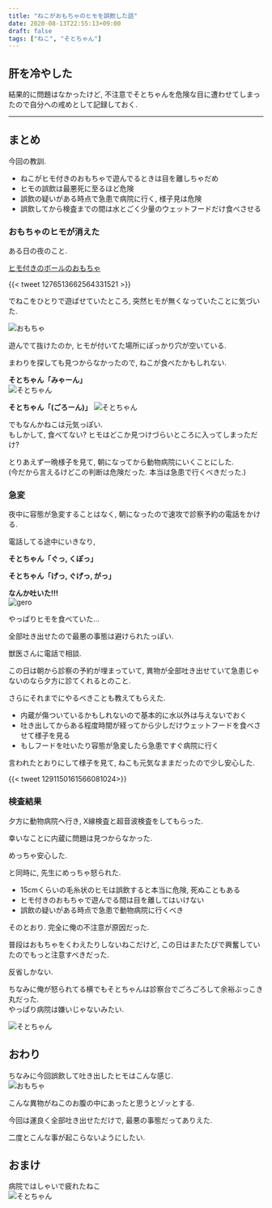 ```yaml
---
title: "ねこがおもちゃのヒモを誤飲した話"
date: 2020-08-13T22:55:13+09:00
draft: false
tags: ["ねこ", "そとちゃん"]
---
```


## 肝を冷やした
結果的に問題はなかったけど, 不注意でそとちゃんを危険な目に遭わせてしまったので自分への戒めとして記録しておく.  

<!--more-->
---

## まとめ

今回の教訓.  

- ねこがヒモ付きのおもちゃで遊んでるときは目を離しちゃだめ
- ヒモの誤飲は最悪死に至るほど危険
- 誤飲の疑いがある時点で急患で病院に行く, 様子見は危険
- 誤飲してから検査までの間は水とごく少量のウェットフードだけ食べさせる

### おもちゃのヒモが消えた
ある日の夜のこと.  

[ヒモ付きのボールのおもちゃ]((https://www.doggyman.com/?p=showroom&id=2412&new=1))

{{< tweet 1276513662564331521 >}}  

でねこをひとりで遊ばせていたところ, 突然ヒモが無くなっていたことに気づいた.  

![おもちゃ](/images/2020-08-07/img01.jpg)  

遊んでて抜けたのか, ヒモが付いてた場所にぽっかり穴が空いている.  

まわりを探しても見つからなかったので, ねこが食べたかもしれない.  

**そとちゃん「みゃーん」**  
![そとちゃん](/images/2020-08-07/sotochan01.jpg)  

**そとちゃん「(ごろーん)」**
![そとちゃん](/images/2020-08-07/sotochan02.jpg)  

でもなんかねこは元気っぽい.  
もしかして, 食べてない? ヒモはどこか見つけづらいところに入ってしまっただけ?  

とりあえず一晩様子を見て, 朝になってから動物病院にいくことにした.  
(今だから言えるけどこの判断は危険だった. 本当は急患で行くべきだった.)  

### 急変
夜中に容態が急変することはなく, 朝になったので速攻で診察予約の電話をかける.  

電話してる途中にいきなり,  

**そとちゃん「ぐっ, くぽっ」**  

**そとちゃん「げっ, ぐげっ, がっ」**  

**なんか吐いた!!!**  
![gero](/images/2020-08-07/img02.jpg)  

やっぱりヒモを食べていた...  

全部吐き出せたので最悪の事態は避けられたっぽい.  

獣医さんに電話で相談.  

この日は朝から診察の予約が埋まっていて, 異物が全部吐き出せていて急患じゃないのなら夕方に診てくれるとのこと.  

さらにそれまでにやるべきことも教えてもらえた.  

- 内蔵が傷ついているかもしれないので基本的に水以外は与えないでおく
- 吐き出してからある程度時間が経ってから少しだけウェットフードを食べさせて様子を見る
- もしフードを吐いたり容態が急変したら急患ですぐ病院に行く

言われたとおりにして様子を見て, ねこも元気なままだったので少し安心した.  

{{< tweet 1291150161566081024>}}  

### 検査結果
夕方に動物病院へ行き, X線検査と超音波検査をしてもらった.  

幸いなことに内蔵に問題は見つからなかった.  

めっちゃ安心した.  

と同時に, 先生にめっちゃ怒られた.  

- 15cmくらいの毛糸状のヒモは誤飲すると本当に危険, 死ぬこともある
- ヒモ付きのおもちゃで遊んでる間は目を離してはいけない
- 誤飲の疑いがある時点で急患で動物病院に行くべき

そのとおり. 完全に俺の不注意が原因だった.  

普段はおもちゃをくわえたりしないねこだけど, この日はまたたびで興奮していたのでもっと注意すべきだった.  

反省しかない.  

ちなみに俺が怒られてる横でもそとちゃんは診察台でごろごろして余裕ぶっこき丸だった.  
やっぱり病院は嫌いじゃないみたい.  

![そとちゃん](/images/2020-08-07/sotochan03.jpg)  

## おわり
ちなみに今回誤飲して吐き出したヒモはこんな感じ.  
![おもちゃ](/images/2020-08-07/img03.jpg)  

こんな異物がねこのお腹の中にあったと思うとゾッとする.  

今回は運良く全部吐き出せただけで, 最悪の事態だってありえた.  

二度とこんな事が起こらないようにしたい.  

## おまけ
病院ではしゃいで疲れたねこ  
![そとちゃん](/images/2020-08-07/sotochan04.jpg)  
